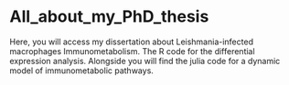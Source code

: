 # All_about_my_PhD_thesis
Here, you will access my dissertation about Leishmania-infected macrophages Immunometabolism. The R code for the differential expression analysis. Alongside you will find the julia code for a dynamic model of immunometabolic pathways.

